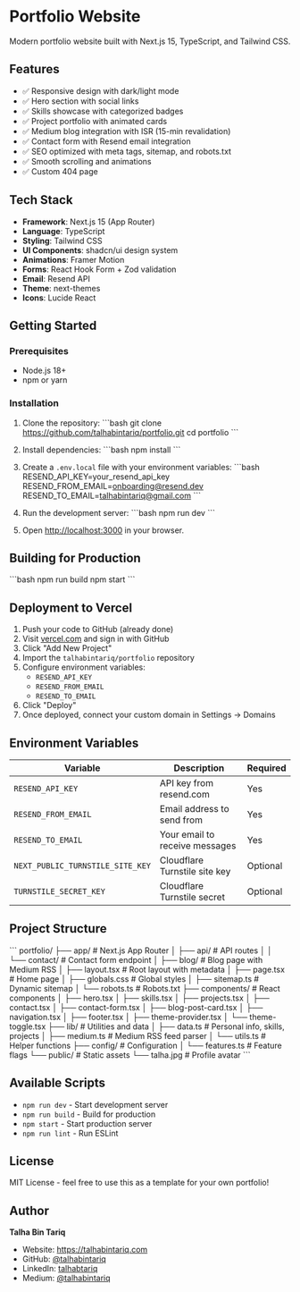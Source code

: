 # Portfolio Website

Modern portfolio website built with Next.js 15, TypeScript, and Tailwind CSS.

## Features

- ✅ Responsive design with dark/light mode
- ✅ Hero section with social links
- ✅ Skills showcase with categorized badges
- ✅ Project portfolio with animated cards
- ✅ Medium blog integration with ISR (15-min revalidation)
- ✅ Contact form with Resend email integration
- ✅ SEO optimized with meta tags, sitemap, and robots.txt
- ✅ Smooth scrolling and animations
- ✅ Custom 404 page

## Tech Stack

- **Framework**: Next.js 15 (App Router)
- **Language**: TypeScript
- **Styling**: Tailwind CSS
- **UI Components**: shadcn/ui design system
- **Animations**: Framer Motion
- **Forms**: React Hook Form + Zod validation
- **Email**: Resend API
- **Theme**: next-themes
- **Icons**: Lucide React

## Getting Started

### Prerequisites

- Node.js 18+
- npm or yarn

### Installation

1. Clone the repository:
\`\`\`bash
git clone https://github.com/talhabintariq/portfolio.git
cd portfolio
\`\`\`

2. Install dependencies:
\`\`\`bash
npm install
\`\`\`

3. Create a `.env.local` file with your environment variables:
\`\`\`bash
RESEND_API_KEY=your_resend_api_key
RESEND_FROM_EMAIL=onboarding@resend.dev
RESEND_TO_EMAIL=talhabintariq@gmail.com
\`\`\`

4. Run the development server:
\`\`\`bash
npm run dev
\`\`\`

5. Open [http://localhost:3000](http://localhost:3000) in your browser.

## Building for Production

\`\`\`bash
npm run build
npm start
\`\`\`

## Deployment to Vercel

1. Push your code to GitHub (already done)
2. Visit [vercel.com](https://vercel.com) and sign in with GitHub
3. Click "Add New Project"
4. Import the `talhabintariq/portfolio` repository
5. Configure environment variables:
   - `RESEND_API_KEY`
   - `RESEND_FROM_EMAIL`
   - `RESEND_TO_EMAIL`
6. Click "Deploy"
7. Once deployed, connect your custom domain in Settings → Domains

## Environment Variables

| Variable | Description | Required |
|----------|-------------|----------|
| `RESEND_API_KEY` | API key from resend.com | Yes |
| `RESEND_FROM_EMAIL` | Email address to send from | Yes |
| `RESEND_TO_EMAIL` | Your email to receive messages | Yes |
| `NEXT_PUBLIC_TURNSTILE_SITE_KEY` | Cloudflare Turnstile site key | Optional |
| `TURNSTILE_SECRET_KEY` | Cloudflare Turnstile secret | Optional |

## Project Structure

\`\`\`
portfolio/
├── app/                    # Next.js App Router
│   ├── api/               # API routes
│   │   └── contact/       # Contact form endpoint
│   ├── blog/              # Blog page with Medium RSS
│   ├── layout.tsx         # Root layout with metadata
│   ├── page.tsx           # Home page
│   ├── globals.css        # Global styles
│   ├── sitemap.ts         # Dynamic sitemap
│   └── robots.ts          # Robots.txt
├── components/            # React components
│   ├── hero.tsx
│   ├── skills.tsx
│   ├── projects.tsx
│   ├── contact.tsx
│   ├── contact-form.tsx
│   ├── blog-post-card.tsx
│   ├── navigation.tsx
│   ├── footer.tsx
│   ├── theme-provider.tsx
│   └── theme-toggle.tsx
├── lib/                   # Utilities and data
│   ├── data.ts           # Personal info, skills, projects
│   ├── medium.ts         # Medium RSS feed parser
│   └── utils.ts          # Helper functions
├── config/               # Configuration
│   └── features.ts       # Feature flags
└── public/               # Static assets
    └── talha.jpg         # Profile avatar
\`\`\`

## Available Scripts

- `npm run dev` - Start development server
- `npm run build` - Build for production
- `npm start` - Start production server
- `npm run lint` - Run ESLint

## License

MIT License - feel free to use this as a template for your own portfolio!

## Author

**Talha Bin Tariq**
- Website: https://talhabintariq.com
- GitHub: [@talhabintariq](https://github.com/talhabintariq)
- LinkedIn: [talhabtariq](https://www.linkedin.com/in/talhabtariq/)
- Medium: [@talhabintariq](https://medium.com/@talhabintariq)
